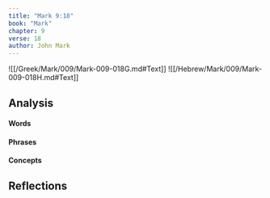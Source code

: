 ```yaml
---
title: "Mark 9:18"
book: "Mark"
chapter: 9
verse: 18
author: John Mark
---
```

![[/Greek/Mark/009/Mark-009-018G.md#Text]]
![[/Hebrew/Mark/009/Mark-009-018H.md#Text]]

## Analysis

#### Words

#### Phrases

#### Concepts

## Reflections
